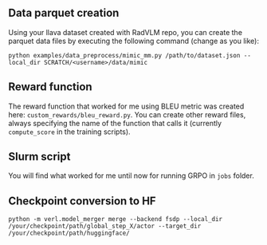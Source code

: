 ## Data parquet creation
Using your llava dataset created with RadVLM repo, you can create the parquet data files by executing the following command (change as you like):
```
python examples/data_preprocess/mimic_mm.py /path/to/dataset.json --local_dir SCRATCH/<username>/data/mimic
```

## Reward function 
The reward function that worked for me using BLEU metric was created here: `custom_rewards/bleu_reward.py`. You can create other reward files, always specifying the name of the function that calls it (currently `compute_score` in the training scripts). 

## Slurm script 
You will find what worked for me until now for running GRPO in `jobs` folder. 

## Checkpoint conversion to HF
```
python -m verl.model_merger merge --backend fsdp --local_dir /your/checkpoint/path/global_step_X/actor --target_dir /your/checkpoint/path/huggingface/
```



